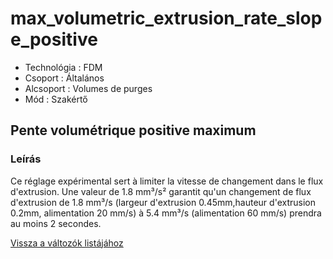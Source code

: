 # max\_volumetric\_extrusion\_rate\_slope\_positive

* Technológia : FDM
* Csoport : Általános
* Alcsoport : Volumes de purges
* Mód : Szakértő 

## Pente volumétrique positive maximum

### Leírás

Ce réglage expérimental sert à limiter la vitesse de changement dans le flux d'extrusion. Une valeur de 1.8 mm³/s² garantit qu'un changement de flux d'extrusion de 1.8 mm³/s \(largeur d'extrusion 0.45mm,hauteur d'extrusion 0.2mm, alimentation 20 mm/s\) à 5.4 mm³/s \(alimentation 60 mm/s\) prendra au moins 2 secondes.

[Vissza a változók listájához](../../variable_list)

